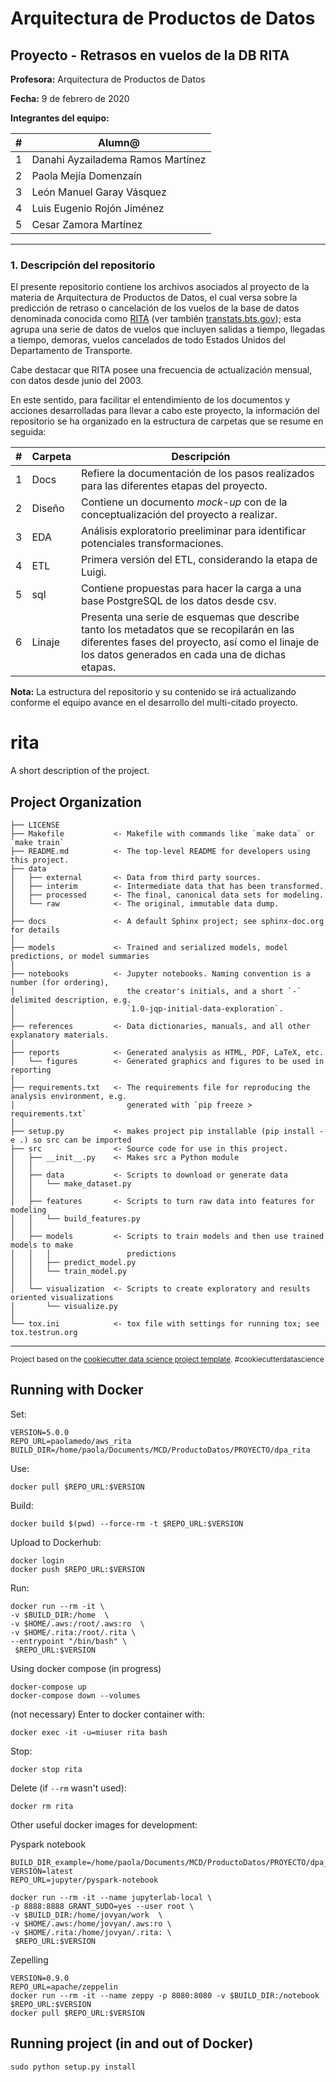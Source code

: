 # Arquitectura de Productos de Datos
## Proyecto - Retrasos en vuelos de la DB RITA


**Profesora:** Arquitectura de Productos de Datos

**Fecha:** 9 de febrero de 2020

**Integrantes del equipo:**

| # | Alumn@                            |
|---|-----------------------------------|
| 1 | Danahi Ayzailadema Ramos Martínez |
| 2 | Paola Mejía Domenzaín             |
| 3 | León Manuel Garay Vásquez         |
| 4 | Luis Eugenio Rojón Jiménez        |
| 5 | Cesar Zamora Martínez             |


***

### 1. Descripción del repositorio

El presente repositorio contiene los archivos asociados al proyecto de la materia de Arquitectura de Productos de Datos, el cual versa sobre la predicción de retraso o cancelación de los vuelos de la base de datos denominada conocida como [RITA](http://stat-computing.org/dataexpo/2009/the-data.html) (ver también [transtats.bts.gov](https://www.transtats.bts.gov/OT_Delay/OT_DelayCause1.asp)); esta agrupa una serie de datos de vuelos que incluyen salidas a tiempo, llegadas a tiempo, demoras, vuelos cancelados de todo Estados Unidos del Departamento de Transporte.

Cabe destacar que RITA posee una frecuencia de actualización mensual, con datos desde junio del 2003.

En este sentido, para facilitar el entendimiento de los documentos y acciones desarrolladas para llevar a cabo este proyecto, la información del repositorio se ha organizado en la estructura de carpetas que se resume en seguida:

| # | Carpeta                       | Descripción  |
|---|-----------------------------------|--------|
| 1 | Docs | Refiere la documentación de los pasos realizados para las diferentes etapas del proyecto. |
| 2 | Diseño | Contiene un documento *mock-up* con de la conceptualización del proyecto a realizar. |
| 3 | EDA | Análisis exploratorio preeliminar para identificar potenciales transformaciones. |
| 4 | ETL | Primera versión del ETL, considerando la etapa de Luigi. |
| 5 | sql | Contiene propuestas para hacer la carga a una base PostgreSQL de los datos desde csv. |
| 6 | Linaje | Presenta una serie de esquemas que describe tanto los metadatos que se recopilarán en las diferentes fases del proyecto, así como el linaje de los datos generados en cada una de dichas etapas. |


**Nota:** La estructura del repositorio y su contenido se irá actualizando conforme el equipo avance en el desarrollo del multi-citado proyecto.


rita
==============================

A short description of the project.

Project Organization
------------

    ├── LICENSE
    ├── Makefile           <- Makefile with commands like `make data` or `make train`
    ├── README.md          <- The top-level README for developers using this project.
    ├── data
    │   ├── external       <- Data from third party sources.
    │   ├── interim        <- Intermediate data that has been transformed.
    │   ├── processed      <- The final, canonical data sets for modeling.
    │   └── raw            <- The original, immutable data dump.
    │
    ├── docs               <- A default Sphinx project; see sphinx-doc.org for details
    │
    ├── models             <- Trained and serialized models, model predictions, or model summaries
    │
    ├── notebooks          <- Jupyter notebooks. Naming convention is a number (for ordering),
    │                         the creator's initials, and a short `-` delimited description, e.g.
    │                         `1.0-jqp-initial-data-exploration`.
    │
    ├── references         <- Data dictionaries, manuals, and all other explanatory materials.
    │
    ├── reports            <- Generated analysis as HTML, PDF, LaTeX, etc.
    │   └── figures        <- Generated graphics and figures to be used in reporting
    │
    ├── requirements.txt   <- The requirements file for reproducing the analysis environment, e.g.
    │                         generated with `pip freeze > requirements.txt`
    │
    ├── setup.py           <- makes project pip installable (pip install -e .) so src can be imported
    ├── src                <- Source code for use in this project.
    │   ├── __init__.py    <- Makes src a Python module
    │   │
    │   ├── data           <- Scripts to download or generate data
    │   │   └── make_dataset.py
    │   │
    │   ├── features       <- Scripts to turn raw data into features for modeling
    │   │   └── build_features.py
    │   │
    │   ├── models         <- Scripts to train models and then use trained models to make
    │   │   │                 predictions
    │   │   ├── predict_model.py
    │   │   └── train_model.py
    │   │
    │   └── visualization  <- Scripts to create exploratory and results oriented visualizations
    │       └── visualize.py
    │
    └── tox.ini            <- tox file with settings for running tox; see tox.testrun.org


--------

<p><small>Project based on the <a target="_blank" href="https://drivendata.github.io/cookiecutter-data-science/">cookiecutter data science project template</a>. #cookiecutterdatascience</small></p>



## Running with Docker
Set:

```
VERSION=5.0.0
REPO_URL=paolamedo/aws_rita
BUILD_DIR=/home/paola/Documents/MCD/ProductoDatos/PROYECTO/dpa_rita

```
Use:
```
docker pull $REPO_URL:$VERSION
```

Build:

```
docker build $(pwd) --force-rm -t $REPO_URL:$VERSION
```

Upload to Dockerhub:
```
docker login
docker push $REPO_URL:$VERSION
```

Run:

```
docker run --rm -it \
-v $BUILD_DIR:/home  \
-v $HOME/.aws:/root/.aws:ro  \
-v $HOME/.rita:/root/.rita \
--entrypoint "/bin/bash" \
 $REPO_URL:$VERSION

```


Using docker compose (in progress)
```
docker-compose up
docker-compose down --volumes
```

(not necessary) Enter to docker container with:

```
docker exec -it -u=miuser rita bash
```

Stop:

```
docker stop rita
```

Delete (if `--rm` wasn't used):


```
docker rm rita
```

Other useful docker images for development:

Pyspark notebook
```
BUILD_DIR_example=/home/paola/Documents/MCD/ProductoDatos/PROYECTO/dpa_rita
VERSION=latest
REPO_URL=jupyter/pyspark-notebook

docker run --rm -it --name jupyterlab-local \
-p 8888:8888 GRANT_SUDO=yes --user root \
-v $BUILD_DIR:/home/jovyan/work  \
-v $HOME/.aws:/home/jovyan/.aws:ro \
-v $HOME/.rita:/home/jovyan/.rita: \
 $REPO_URL:$VERSION
```

Zepelling
```
VERSION=0.9.0
REPO_URL=apache/zeppelin
docker run --rm -it --name zeppy -p 8080:8080 -v $BUILD_DIR:/notebook $REPO_URL:$VERSION
docker pull $REPO_URL:$VERSION
```

## Running project (in and out of Docker)
```
sudo python setup.py install
```

